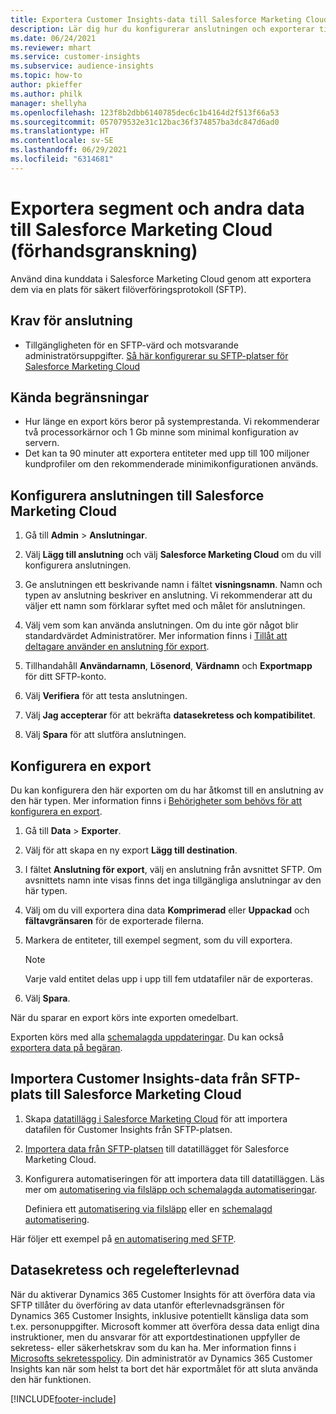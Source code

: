 ```yaml
---
title: Exportera Customer Insights-data till Salesforce Marketing Cloud
description: Lär dig hur du konfigurerar anslutningen och exporterar till Salesforce Marketing Cloud.
ms.date: 06/24/2021
ms.reviewer: mhart
ms.service: customer-insights
ms.subservice: audience-insights
ms.topic: how-to
author: pkieffer
ms.author: philk
manager: shellyha
ms.openlocfilehash: 123f8b2dbb6140785dec6c1b4164d2f513f66a53
ms.sourcegitcommit: 057079532e31c12bac36f374857ba3dc847d6ad0
ms.translationtype: HT
ms.contentlocale: sv-SE
ms.lasthandoff: 06/29/2021
ms.locfileid: "6314681"
---
```

# <a name="export-segments-and-other-data-to-salesforce-marketing-cloud-preview"></a>Exportera segment och andra data till Salesforce Marketing Cloud (förhandsgranskning)

Använd dina kunddata i Salesforce Marketing Cloud genom att exportera dem via en plats för säkert filöverföringsprotokoll (SFTP).

## <a name="prerequisites-for-connection"></a>Krav för anslutning

- Tillgängligheten för en SFTP-värd och motsvarande administratörsuppgifter. [Så här konfigurerar su SFTP-platser för Salesforce Marketing Cloud](https://help.salesforce.com/articleView?id=sf.mc_es_configure_enhanced_ftp.htm&type=5) 

## <a name="known-limitations"></a>Kända begränsningar

- Hur länge en export körs beror på systemprestanda. Vi rekommenderar två processorkärnor och 1 Gb minne som minimal konfiguration av servern. 
- Det kan ta 90 minuter att exportera entiteter med upp till 100 miljoner kundprofiler om den rekommenderade minimikonfigurationen används. 

## <a name="set-up-the-connection-to-salesforce-marketing-cloud"></a>Konfigurera anslutningen till Salesforce Marketing Cloud

1. Gå till **Admin** > **Anslutningar**.

1. Välj **Lägg till anslutning** och välj **Salesforce Marketing Cloud** om du vill konfigurera anslutningen.

1. Ge anslutningen ett beskrivande namn i fältet **visningsnamn**. Namn och typen av anslutning beskriver en anslutning. Vi rekommenderar att du väljer ett namn som förklarar syftet med och målet för anslutningen.

1. Välj vem som kan använda anslutningen. Om du inte gör något blir standardvärdet Administratörer. Mer information finns i [Tillåt att deltagare använder en anslutning för export](connections.md#allow-contributors-to-use-a-connection-for-exports).

1. Tillhandahåll **Användarnamn**, **Lösenord**, **Värdnamn** och **Exportmapp** för ditt SFTP-konto.

1. Välj **Verifiera** för att testa anslutningen.

1. Välj **Jag accepterar** för att bekräfta **datasekretess och kompatibilitet**.

1. Välj **Spara** för att slutföra anslutningen.

## <a name="configure-an-export"></a>Konfigurera en export

Du kan konfigurera den här exporten om du har åtkomst till en anslutning av den här typen. Mer information finns i [Behörigheter som behövs för att konfigurera en export](export-destinations.md#set-up-a-new-export).

1. Gå till **Data** > **Exporter**.

1. Välj för att skapa en ny export **Lägg till destination**.

1. I fältet **Anslutning för export**, välj en anslutning från avsnittet SFTP. Om avsnittets namn inte visas finns det inga tillgängliga anslutningar av den här typen.

1. Välj om du vill exportera dina data **Komprimerad** eller **Uppackad** och **fältavgränsaren** för de exporterade filerna.

1. Markera de entiteter, till exempel segment, som du vill exportera.

   > [!NOTE]
   > Varje vald entitet delas upp i upp till fem utdatafiler när de exporteras. 

1. Välj **Spara**.

När du sparar en export körs inte exporten omedelbart.

Exporten körs med alla [schemalagda uppdateringar](system.md#schedule-tab). Du kan också [exportera data på begäran](export-destinations.md#run-exports-on-demand). 

## <a name="import-customer-insights-data-from-sftp-location-to-salesforce-marketing-cloud"></a>Importera Customer Insights-data från SFTP-plats till Salesforce Marketing Cloud

1. Skapa [datatillägg i Salesforce Marketing Cloud](https://help.salesforce.com/articleView?id=sf.mc_es_create_data_extension.htm&type=5) för att importera datafilen för Customer Insights från SFTP-platsen.

2. [Importera data från SFTP-platsen](https://help.salesforce.com/articleView?id=sf.mc_es_import_data_extension_classic.htm&type=5) till datatillägget för Salesforce Marketing Cloud. 

3. Konfigurera automatiseringen för att importera data till datatilläggen. Läs mer om [automatisering via filsläpp och schemalagda automatiseringar](https://help.salesforce.com/articleView?id=sf.mc_as_triggered_automations.htm&type=5).

   Definiera ett [automatisering via filsläpp](https://help.salesforce.com/articleView?id=sf.mc_as_define_a_triggered_automation.htm&type=5) eller en [schemalagd automatisering](https://help.salesforce.com/articleView?id=sf.mc_as_define_a_scheduled_automation.htm&type=5). 

Här följer ett exempel på [en automatisering med SFTP](https://help.salesforce.com/articleView?id=sf.mc_as_ftp_and_triggered_automation_scenario.htm&type=5).

## <a name="data-privacy-and-compliance"></a>Datasekretess och regelefterlevnad

När du aktiverar Dynamics 365 Customer Insights för att överföra data via SFTP tillåter du överföring av data utanför efterlevnadsgränsen för Dynamics 365 Customer Insights, inklusive potentiellt känsliga data som t.ex. personuppgifter. Microsoft kommer att överföra dessa data enligt dina instruktioner, men du ansvarar för att exportdestinationen uppfyller de sekretess- eller säkerhetskrav som du kan ha. Mer information finns i [Microsofts sekretesspolicy](https://go.microsoft.com/fwlink/?linkid=396732).
Din administratör av Dynamics 365 Customer Insights kan när som helst ta bort det här exportmålet för att sluta använda den här funktionen.

[!INCLUDE[footer-include](../includes/footer-banner.md)]
